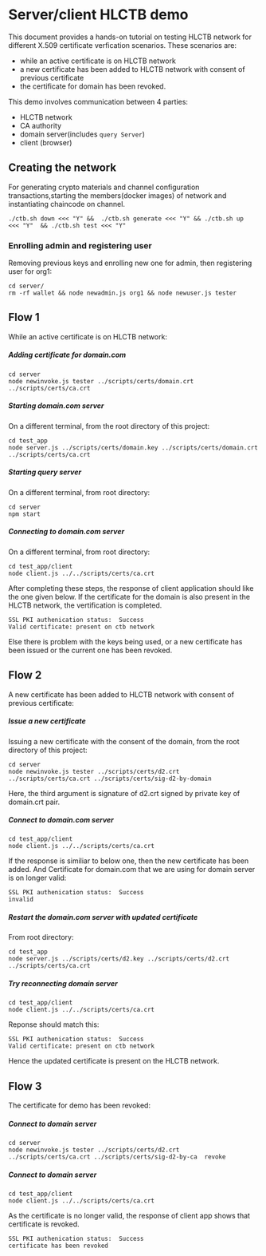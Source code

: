 # Server/client HLCTB demo
This document provides a hands-on tutorial on testing HLCTB network for different X.509 certificate verfication scenarios. These scenarios are:

- while an active certificate is on HLCTB network
- a new certificate has been added to HLCTB network with consent of previous certificate
- the certificate for domain has been revoked.

This demo involves communication between 4 parties:
- HLCTB network
- CA authority
- domain server(includes `query Server`)
- client (browser)

## Creating the network
For generating crypto materials and channel configuration transactions,starting the members(docker images) of network and instantiating chaincode on channel.
```
./ctb.sh down <<< "Y" &&  ./ctb.sh generate <<< "Y" && ./ctb.sh up  <<< "Y"  && ./ctb.sh test <<< "Y"
```



### Enrolling admin and registering user
Removing previous keys and enrolling new one for admin, then registering user for org1:
```
cd server/
rm -rf wallet && node newadmin.js org1 && node newuser.js tester
```

## Flow 1
While an active certificate is on HLCTB network:

##### Adding certificate for domain.com
```
cd server
node newinvoke.js tester ../scripts/certs/domain.crt ../scripts/certs/ca.crt
```

##### Starting domain.com server
On a different terminal, from the root directory of this project:
```
cd test_app
node server.js ../scripts/certs/domain.key ../scripts/certs/domain.crt ../scripts/certs/ca.crt
```

##### Starting query server
On a different terminal, from root directory:
```
cd server
npm start
```

##### Connecting to domain.com server
On a different terminal, from root directory:
```
cd test_app/client
node client.js ../../scripts/certs/ca.crt
```

After completing these steps, the response of client application should like the one given below. If the certificate for the domain is also present in the HLCTB network, the vertification is completed.
```
SSL PKI authenication status:  Success
Valid certificate: present on ctb network
```
Else  there is problem with the keys being used, or a new certificate has been issued or the current one has been revoked.

## Flow 2
A new certificate has been added to HLCTB network with consent of previous certificate:

##### Issue a new certificate
Issuing a new certificate with the consent of the domain, from the root directory of this project:
```
cd server
node newinvoke.js tester ../scripts/certs/d2.crt ../scripts/certs/ca.crt ../scripts/certs/sig-d2-by-domain
```
Here, the third argument is signature of d2.crt signed by private key of domain.crt pair.

##### Connect to domain.com server
```
cd test_app/client
node client.js ../../scripts/certs/ca.crt
```

If the response is similiar to below one, then the new certificate has been added. And Certificate for domain.com that we are using for domain server is on longer valid:
```
SSL PKI authenication status:  Success
invalid
```

##### Restart the domain.com server with updated certificate
From root directory:
```
cd test_app
node server.js ../scripts/certs/d2.key ../scripts/certs/d2.crt ../scripts/certs/ca.crt
```

##### Try reconnecting domain server
```
cd test_app/client
node client.js ../../scripts/certs/ca.crt
```
Reponse should match this:
```
SSL PKI authenication status:  Success
Valid certificate: present on ctb network
```
Hence the updated certificate is present on the HLCTB network.


## Flow 3
The certificate for demo has been revoked:

##### Connect to domain server
```
cd server
node newinvoke.js tester ../scripts/certs/d2.crt ../scripts/certs/ca.crt ../scripts/certs/sig-d2-by-ca  revoke
```
##### Connect to domain server
```
cd test_app/client
node client.js ../../scripts/certs/ca.crt
```

As the certificate is no longer valid, the response of client app shows that certificate is revoked.

```
SSL PKI authenication status:  Success
certificate has been revoked
```